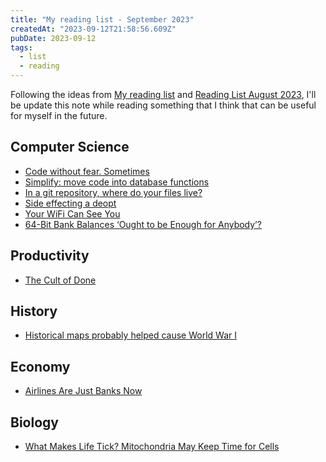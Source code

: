 ```yaml
---
title: "My reading list - September 2023"
createdAt: "2023-09-12T21:58:56.609Z"
pubDate: 2023-09-12
tags:
  - list
  - reading
---
```


Following the ideas from [My reading list](https://samueldurantes.github.io/blog/post/my-reading-list) and [Reading List August 2023](https://poorlydefinedbehaviour.github.io/posts/reading_list_august_2023/),
I'll be update this note while reading something that I think that can be useful for myself in the future.

## Computer Science

- [Code without fear. Sometimes](https://reasoning.page/2023/09/12/code-without-fear-sometimes/)
- [Simplify: move code into database functions](https://sive.rs/pg)
- [In a git repository, where do your files live?](https://jvns.ca/blog/2023/09/14/in-a-git-repository--where-do-your-files-live-/)
- [Side effecting a deopt](https://www.recompiled.dev/blog/deopt/)
- [Your WiFi Can See You](https://mrereports.substack.com/p/your-wifi-can-see-you)
- [64-Bit Bank Balances ‘Ought to be Enough for Anybody’?](https://tigerbeetle.com/blog/2023-09-19-64-bit-bank-balances-ought-to-be-enough-for-anybody/)


## Productivity

- [The Cult of Done](https://www.youtube.com/watch?v=bJQj1uKtnus)

## History

- [Historical maps probably helped cause World War I](https://resobscura.substack.com/p/historical-maps-probably-helped-cause)

## Economy

- [Airlines Are Just Banks Now](https://www.theatlantic.com/ideas/archive/2023/09/airlines-banks-mileage-programs/675374/)

## Biology

- [What Makes Life Tick? Mitochondria May Keep Time for Cells](https://www.quantamagazine.org/what-makes-life-tick-mitochondria-may-keep-time-for-cells-20230918/)